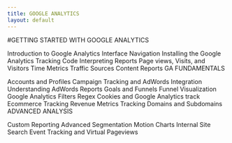 ```yaml
---
title: GOOGLE ANALYTICS
layout: default
---
```

#GETTING STARTED WITH GOOGLE ANALYTICS

Introduction to Google Analytics
Interface Navigation
Installing the Google Analytics Tracking Code
Interpreting Reports
Page views, Visits, and Visitors
Time Metrics
Traffic Sources
Content Reports
GA FUNDAMENTALS

Accounts and Profiles
Campaign Tracking and AdWords Integration
Understanding AdWords Reports
Goals and Funnels
Funnel Visualization
Google Analytics Filters
Regex
Cookies and Google Analytics track
Ecommerce Tracking
Revenue Metrics
Tracking Domains and Subdomains
ADVANCED ANALYSIS

Custom Reporting
Advanced Segmentation
Motion Charts
Internal Site Search
Event Tracking and Virtual Pageviews